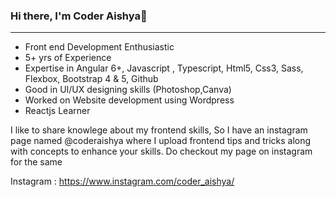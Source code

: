 ### Hi there,  I'm Coder Aishya👋
_________________________________________________________________________________________________________________________________________________________________________

- Front end Development Enthusiastic 
- 5+ yrs of Experience
- Expertise in Angular 6+, Javascript , Typescript, Html5, Css3, Sass, Flexbox, Bootstrap 4 & 5, Github
- Good in UI/UX designing skills (Photoshop,Canva)
- Worked on Website development using Wordpress
- Reactjs Learner


I like to share knowlege about my frontend skills, So I have an instagram page named @coderaishya where I upload frontend tips and tricks along with 
concepts to enhance your skills. Do checkout my page on instagram for the same  

Instagram : https://www.instagram.com/coder_aishya/
